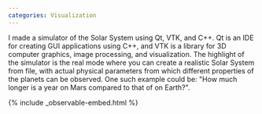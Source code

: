 ```yaml
---
categories: Visualization
---
```


I made a simulator of the Solar System using Qt, VTK, and C++. Qt is an IDE for creating GUI applications using C++, and VTK is a library for 3D computer graphics, image processing, and visualization. The highlight of the simulator is the real mode where you can create a realistic Solar System from file, with actual physical parameters from which different properties of the planets can be observed. One such example could be: "How much longer is a year on Mars compared to that of on Earth?".

{% include _observable-embed.html %}
